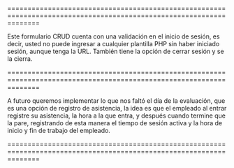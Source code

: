 ====================================================================================================================

Este formulario CRUD cuenta con una validación en el inicio de sesión, es decir, usted no puede ingresar a cualquier plantilla PHP sin haber iniciado sesión, aunque tenga la URL. También tiene la opción de cerrar sesión y se la cierra.

====================================================================================================================

A futuro queremos implementar lo que nos faltó el día de la evaluación, que es una opción de registro de asistencia, la idea es que el empleado al entrar registre su asistencia, la hora a la que entra, y después cuando termine que la pare, registrando de esta manera el tiempo de sesión activa y la hora de inicio y fin de trabajo del empleado.

====================================================================================================================
